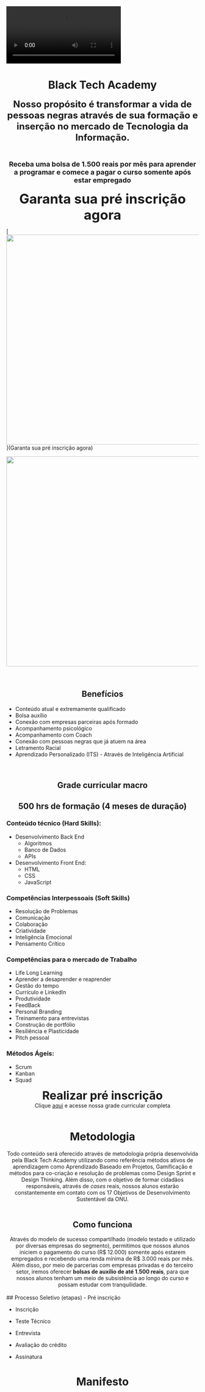 
<video src="https://user-images.githubusercontent.com/95772028/145857266-b6aea1b4-7c00-4567-9da0-a2113931b6d0.mp4" controls="controls" style="max-width: 730px;">
</video>

<center> <h1>Black Tech Academy</h1> </center>
  
 

<center> <b><font size="5">Nosso propósito é transformar a vida de pessoas negras através de sua formação e inserção no mercado de Tecnologia da Informação.</font></b> </center>

&nbsp; 
 

<center> <b><font size="4">Receba uma bolsa de 1.500 reais por mês para aprender a programar e comece a pagar o curso somente após estar empregado</font></b></center> 
<br />

<center> <b><a href="https://4q2puhna2fh.typeform.com/to/UOrkOMxe" style="font-size:35px; text-decoration: none" target="_blank">Garanta sua pré inscrição agora</a></b> </center>


[<img src="https://user-images.githubusercontent.com/95772028/145864045-1a3bb1b2-6c10-49c3-891e-098266621d14.png" width="550"/>](Garanta sua pré inscrição agora)

<p align="center">
  <img width="550" src="https://user-images.githubusercontent.com/95772028/145864045-1a3bb1b2-6c10-49c3-891e-098266621d14.png">
</p>
																
<br />

<center> <h2>Benefícios</h2> </center>

- Conteúdo atual e extremamente qualificado
- Bolsa auxílio
- Conexão com empresas parceiras após formado
- Acompanhamento psicológico
- Acompanhamento com Coach
- Conexão com pessoas negras que já atuem na área
- Letramento Racial
- Aprendizado Personalizado (ITS) - Através de Inteligência Artificial

<br />
  
<center> <h2>Grade curricular macro</h2> </center>

<center> <h2>500 hrs de formação (4 meses de duração)</h2> </center>

###  Conteúdo técnico (Hard Skills):

- Desenvolvimento Back End
	- Algoritmos
	- Banco de Dados
	- APIs
- Desenvolvimento Front End:
	- HTML
	- CSS
	- JavaScript


###  Competências Interpessoais (Soft Skills)

- Resolução de Problemas
- Comunicação
- Colaboração
- Criatividade
- Inteligência Emocional
- Pensamento Crítico

  
###  Competências para o mercado de Trabalho

- Life Long Learning
- Aprender a desaprender e reaprender
- Gestão do tempo
- Currículo e LinkedIn
- Produtividade
- FeedBack
- Personal Branding
- Treinamento para entrevistas
- Construção de portfólio
- Resiliência e Plasticidade
- Pitch pessoal


###  Métodos Ágeis:
- Scrum
- Kanban
- Squad


<center> <b><a href="https://4q2puhna2fh.typeform.com/to/UOrkOMxe" style="font-size:30px; text-decoration: none" target="_blank">Realizar pré inscrição</a></b> </center>

<center>Clique <a href="https://example.org" target="_blank">aqui</a> e acesse nossa grade curricular completa</center>

<br />
<center> <h1>Metodologia</h1> </center>

<center>Todo conteúdo será oferecido através de metodologia própria desenvolvida pela Black Tech Academy utilizando como referência métodos ativos de aprendizagem como Aprendizado Baseado em Projetos, Gamificação e métodos para co-criação e resolução de problemas como Design Sprint e Design Thinking. Além disso, com o objetivo de formar cidadãos responsáveis, através de <i>cases</i> reais, nossos alunos estarão constantemente em contato com os 17 Objetivos de Desenvolvimento Sustentável da ONU.</center>

<br />
<center> <h2>Como funciona</h2> </center>

<center> Através do modelo de sucesso compartilhado (modelo testado e utilizado por diversas empresas do segmento), permitimos que nossos alunos iniciem o pagamento do curso (R$ 12.000) somente após estarem empregados e recebendo uma renda mínima de R$ 3.000 reais por mês.</center>

<center>Além disso, por meio de parcerias com empresas privadas e do terceiro setor, iremos oferecer <b>bolsas de auxílio de até 1.500 reais</b>, para que nossos alunos tenham um meio de subsistência ao longo do curso e possam estudar com tranquilidade.</center>

<br />
## Processo Seletivo (etapas)
- Pré inscrição

- Inscrição
	
- Teste Técnico
	
- Entrevista
	
- Avaliação do crédito
	
- Assinatura

<center> <h1> Manifesto</h1> </center>
